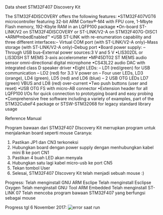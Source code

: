 Data sheet STM32F407 Discovery Kit

The STM32F4DISCOVERY offers the following features: 
•STM32F407VGT6 microcontroller featuring 32-bit ARM Cortex®-M4 with FPU core, 1-Mbyte Flash memory, 192-Kbyte RAM in an LQFP100 package
•On-board ST-LINK/V2 on STM32F4DISCOVERY or ST-LINK/V2-A on STM32F407G-DISC1
•ARM®mbedEnabled™
•USB ST-LINK with re-enumeration capability and three different interfaces:–
Virtual COM port (with ST-LINK/V2-A only)–Mass storage (with ST-LINK/V2-A only)–Debug port
•Board power supply: –Through USB bus–External power sources:3 V and 5 V
•LIS302DL or LIS3DSH ST MEMS 3-axis accelerometer
•MP45DT02 ST MEMS audio sensor omni-directional digital microphone
•CS43L22 audio DAC with integrated class D speaker driver
•Eight LEDs:
–   LD1 (red/green) for USB communication
–   LD2 (red) for 3.3 V power on
–   Four user LEDs, LD3 (orange), LD4 (green), LD5 (red) and LD6 (blue)
–   2 USB OTG LEDs LD7 (green) VBUS and LD8 (red) over-current
•Two push buttons (user and reset)
•USB OTG FS with micro-AB connector
•Extension header for all LQFP100 I/Os for quick connection to prototyping board and easy probing
•Comprehensive free software including a variety of examples, part of the STM32CubeF4 package or STSW-STM32068 for legacy standard library usage

Reference Manual 

Program bawaan dari STM32F407 DIscovery Kit merrupkan program untuk menjalankan board seperti mouse
Caranya:
1. Pastikan JP1 dan CN3 terkoneksi
2. Hubungkan board dengan power supply dengan menhubungkan kabel mini B ke port CN1
3. Pastikan 4 buah LED akan menyala
4. Hubungkan satu lagi kabel micro-usb ke port CN5 
5. Tekan tombol User
6. Selesai, STM32F407 DIscovery Kit telah menjadi sebuah mouse :)

Progress:
Telah menginstall GNU ARM Esclipe
Telah menginstall Esclipse Oxygen
Telah menginstall GNU Tool ARM Embedded
Telah menginstall ST-LINK 07
Telah mencoba program bawaan STM32F407 yang berfungsi sebagai mouse

Progress tgl 6 November 2017:
![error saat run](https://user-images.githubusercontent.com/32188146/32440077-2d9634e6-c324-11e7-9bfb-7e7cb8a7cc20.png)

